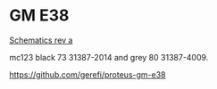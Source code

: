# GM E38

[Schematics rev a](Hardware/Hellen/hellen-gm-e38-a-schematic.pdf)

mc123 black 73 31387-2014 and grey 80 31387-4009.

<https://github.com/gerefi/proteus-gm-e38>
